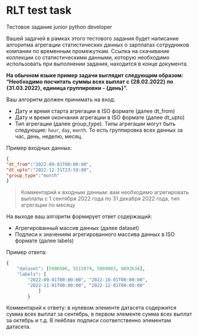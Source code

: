 # RLT test task

Тестовое задание junior python developer

Вашей задачей в рамках этого тестового задания будет написание алгоритма агрегации статистических данных о зарплатах сотрудников компании по временным промежуткам. Ссылка на скачивание коллекции со статистическими данными, которую необходимо использовать при выполнении задания, находится в конце документа.

**На обычном языке пример задачи выглядит следующим образом: “Необходимо посчитать суммы всех выплат с {28.02.2022} по {31.03.2022}, единица группировки - {день}”.**

Ваш алгоритм должен принимать на вход:

- Дату и время старта агрегации в ISO формате (далее dt_from)
- Дату и время окончания агрегации в ISO формате (далее dt_upto)
- Тип агрегации (далее group_type). Типы агрегации могут быть следующие: `hour`, `day`, `month`. То есть группировка всех данных за час, день, неделю, месяц.

Пример входных данных:

```json
{
"dt_from":"2022-09-01T00:00:00",
"dt_upto":"2022-12-31T23:59:00",
"group_type":"month"
}
```

> Комментарий к входным данным: вам необходимо агрегировать выплаты с 1 сентября 2022 года по 31 декабря 2022 года, тип агрегации по месяцу

На выходе ваш алгоритм формирует ответ содержащий:

- Агрегированный массив данных (далее dataset)
- Подписи к значениям агрегированного массива данных в ISO формате (далее labels)

Пример ответа:

```python
{
    "dataset": [5906586, 5515874, 5889803, 6092634],
    "labels": [
        "2022-09-01T00:00:00", "2022-10-01T00:00:00",
        "2022-11-01T00:00:00", "2022-12-01T00:00:00"
            ]
        }
```

Комментарий к ответу: в нулевом элементе датасета содержится сумма всех выплат за сентябрь, в первом элементе сумма всех выплат за октябрь и т.д. В лейблах подписи соответственно элементам датасета.
